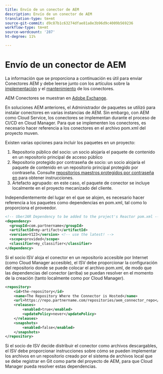 ```yaml
---
title: Envío de un conector de AEM
description: Envío de un conector de AEM
translation-type: tm+mt
source-git-commit: d9c87b1c63274dfae81a8e3b96d9c4009b569236
workflow-type: tm+mt
source-wordcount: '287'
ht-degree: 11%

---
```



Envío de un conector de AEM
===========================

La información que se proporciona a continuación es útil para enviar Conectores AEM y debe leerse junto con los artículos sobre la [implementación](implement.md) y el [mantenimiento](maintain.md) de los conectores.

AEM Conectores se muestran en [Adobe Exchange](https://partners.adobe.com/exchangeprogram/experiencecloud).

En soluciones AEM anteriores, el Administrador de paquetes se utilizó para instalar conectores en varias instancias de AEM. Sin embargo, con AEM como Cloud Service, los conectores se implementan durante el proceso de CI/CD en Cloud Manager. Para que se implementen los conectores, es necesario hacer referencia a los conectores en el archivo pom.xml del proyecto muven.

Existen varias opciones para incluir los paquetes en un proyecto:

1. Repositorio público del socio: un socio alojaría el paquete de contenido en un repositorio principal de acceso público
1. Repositorio protegido por contraseña de socio: un socio alojaría el paquete de contenido en un repositorio principal protegido por contraseña. Consulte [repositorios maestros protegidos por contraseña en](/help/onboarding/getting-access-to-aem-in-cloud/creating-aem-application-project.md#password-protected-maven-repositories) para obtener instrucciones.
1. Artefacto agrupado: en este caso, el paquete de conector se incluye localmente en el proyecto mecanizado del cliente.

Independientemente del lugar en el que se alojen, es necesario hacer referencia a los paquetes como dependencias en pom.xml, tal como lo proporciona el proveedor.

```xml
<!-- UberJAR Dependency to be added to the project's Reactor pom.xml -->
<dependency>
  <groupId>com.partnername</groupId>
  <artifactId>my-artifact</artifactId>
  <version>V123</version> <!-- use the latest! -->
  <scope>provided</scope>
  <classifier>my_classifier</classifier>
</dependency>
```

Si el socio ISV aloja el conector en un repositorio accesible por Internet (como Cloud Manager accesible), el ISV debe proporcionar la configuración del repositorio donde se puede colocar el archivo pom.xml, de modo que las dependencias del conector (arriba) se puedan resolver en el momento de la creación (tanto localmente como por Cloud Manager).

```xml
<repository>
    <id>the-repository</id>
    <name>The Repository Where the Connector is Hosted</name>
    <url>https://repo.partnername.com/repositories/aem_connector_repo</url>
    <releases>
        <enabled>true</enabled>
        <updatePolicy>never</updatePolicy>
    </releases>
    <snapshots>
        <enabled>false</enabled>
    </snapshots>
</repository>
```

Si el socio de ISV decide distribuir el conector como archivos descargables, el ISV debe proporcionar instrucciones sobre cómo se pueden implementar los archivos en un repositorio creado por el sistema de archivos local que se debe registrar en Git como parte del proyecto de AEM, para que Cloud Manager pueda resolver estas dependencias.
